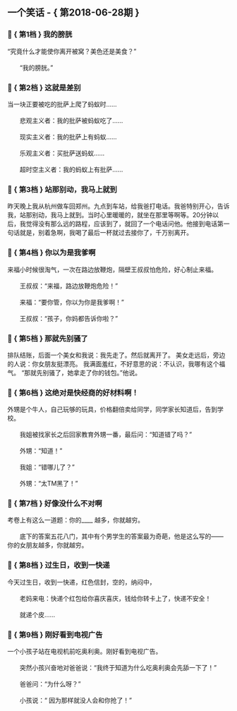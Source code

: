 ## 一个笑话 - { 第2018-06-28期 }
</hr>

### :jack_o_lantern: { 第1档 } 我的膀胱
“究竟什么才能使你离开被窝？美色还是美食？”<br/><br/>　　“我的膀胱。”


### :jack_o_lantern: { 第2档 } 这就是差别
当一块正要被吃的批萨上爬了蚂蚁时……<br/><br/>　　悲观主义者：我的批萨被蚂蚁吃了……<br/><br/>　　现实主义者：我的批萨上有蚂蚁……<br/><br/>　　乐观主义者：买批萨送蚂蚁……<br/><br/>　　超时空主义者：我的蚂蚁上有批萨……


### :jack_o_lantern: { 第3档 } 站那别动，我马上就到
昨天晚上我从杭州做车回郑州。九点到车站，给我爸打电话。我爸特别开心，告诉我，站那别动，我马上就到。当时心里暖暖的，就坐在那里等啊等。20分钟以后，我觉得没有那么远的路程，应该到了，就回了一个电话问他。他接到电话第一句话就是，别着急啊，我喝了最后一杯就过去接你了，千万别离开。


### :jack_o_lantern: { 第4档 } 你以为是我爹啊
来福小时候很淘气，一次在路边放鞭炮，隔壁王叔叔怕危险，好心制止来福。<br/><br/>　　王叔叔：“来福，路边放鞭炮危险！”<br/><br/>　　来福：“要你管，你以为你是我爹啊！”<br/><br/>　　王叔叔：“孩子，你妈都告诉你啦？”


### :jack_o_lantern: { 第5档 } 那就先别骚了
排队结账，后面一个美女和我说：我先走了。然后就离开了。 美女走远后，旁边的人说：你女朋友挺漂亮。 我满面羞红，不好意思的说：不认识，我哪有这个福气。 “那就先别骚了，她拿走了你的钱包。”他说。


### :jack_o_lantern: { 第6档 } 这绝对是快经商的好材料啊！
外甥是个牛人，自己玩够的玩具，价格翻倍卖给同学，同学家长知道后，告到学校。<br/><br/>　　我姐被找家长之后回家教育外甥一番，最后问：“知道错了吗？”<br/><br/>　　外甥：“知道！”<br/><br/>　　我姐：“错哪儿了？”<br/><br/>　　外甥：“太TM黑了！”


### :jack_o_lantern: { 第7档 } 好像没什么不对啊
考卷上有这么一道题：你的____ 越多，你就越穷。<br/><br/>　　底下的答案五花八门，其中有个男学生的答案最为奇葩，他是这么写的—— 你的女朋友越多，你就越穷。


### :jack_o_lantern: { 第8档 } 过生日，收到一快递
今天过生日，收到一快递，红色信封，空的，纳闷中，<br/><br/>　　老妈来电：快递个红包给你喜庆喜庆，钱给你转卡上了，快递不安全！<br/><br/>　　就递个皮……


### :jack_o_lantern: { 第9档 } 刚好看到电视广告
一个小孩子站在电视机前吃奥利奥。刚好看到电视广告。<br/><br/>　　突然小孩兴奋地对爸爸说：“我终于知道为什么吃奥利奥会先舔一下了！”<br/><br/>　　爸爸问：“为什么呀？”<br/><br/>　　小孩说：“ 因为那样就没人会和你抢了！”

